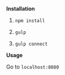 **Installation**

1. ``` npm install ```

2. ``` gulp ```

3. ``` gulp connect ```

**Usage**

Go to ```localhost:8080```
